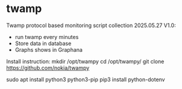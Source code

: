 # twamp
Twamp protocol based monitoring script collection
2025.05.27
V1.0: 
 - run twamp every minutes
 - Store data in database
 - Graphs shows in Graphana

Install instruction:
mkdir /opt/twampy
cd /opt/twampy/
git clone https://github.com/nokia/twampy


sudo apt install python3 python3-pip
pip3 install python-dotenv

